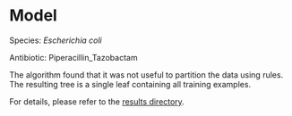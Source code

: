 
# Model

Species: *Escherichia coli*

Antibiotic: Piperacillin_Tazobactam

The algorithm found that it was not useful to partition the data using rules. The resulting tree is a single leaf containing all training examples.

For details, please refer to the [results directory](../../../../../results/cart_b/escherichia%20coli/piperacillin_tazobactam/repeat_1/).

